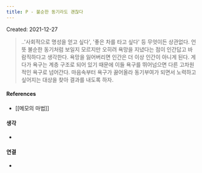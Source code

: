 ```yaml
---
title: P - 불순한 동기라도 괜찮다
---
```


Created: 2021-12-27

>..'사회적으로 명성을 얻고 싶다', '좋은 차를 타고 싶다' 등 무엇이든 상관없다. 언뜻 불순한 동기처럼 보일지 모르지만 오히려 욕망을 지녔다는 점이 인간답고 바람직하다고 생각한다. 욕망을 잃어버리면 인간은 더 이상 인간이 아니게 된다. 게다가 욕구는 계층 구조로 되어 있기 때문에 이들 욕구를 뛰어넘으면 다른 고차원적인 욕구로 넘어간다. 마음속부터 욕구가 끓어올라 동기부여가 되면서 노력하고 싶어지는 대상을 찾아 결과를 내도록 하자.

#### References
- [[메모의 마법]]

#### 생각
- 

#### 연결
- 